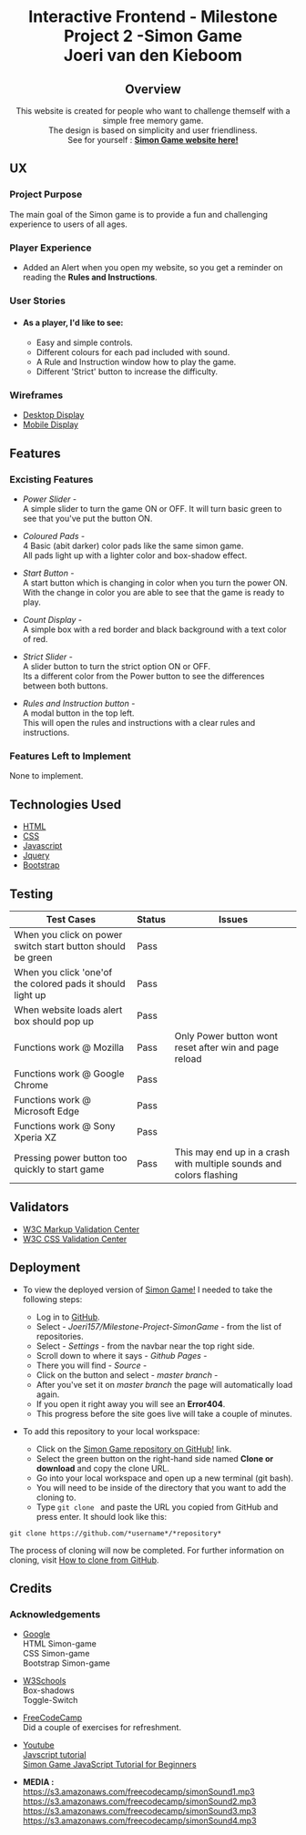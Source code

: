 <h1 align="center">
Interactive Frontend - Milestone Project 2 -Simon Game <br> Joeri van den Kieboom
</h1>
<div align="center">

## Overview

This website is created for people who want to challenge themself with a simple free memory game.<br>
The design is based on simplicity and user friendliness. <br> 
See for yourself : 
[**Simon Game website here!**](https://joeri157.github.io/Milestone-Project-SimonGame/)
</div>

## UX

### Project Purpose

The main goal of the Simon game is to provide a fun and challenging experience to users of all ages.

### Player Experience

- Added an Alert when you open my website, so you get a reminder on reading the **Rules and Instructions**.

### User Stories

- #### As a player, I'd like to see:
    - Easy and simple controls.
    - Different colours for each pad included with sound.
    - A Rule and Instruction window how to play the game.
    - Different 'Strict' button to increase the difficulty.
    
### Wireframes

- [Desktop Display](wireframes/desktopsimon.png)
- [Mobile Display](wireframes/MobileviewSimon.png)
    
## Features

### Excisting Features

- *Power Slider -* <br> 
A simple slider to turn the game ON or OFF.
It will turn basic green to see that you've put the button ON.

- *Coloured Pads -* <br>
4 Basic (abit darker) color pads like the same simon game.<br>
All pads light up with a lighter color and box-shadow effect.

- *Start Button -* <br>
A start button which is changing in color when you turn the power ON. <br>
With the change in color you are able to see that the game is ready to play.

- *Count Display -* <br> 
A simple box with a red border and black background with a text color of red.

- *Strict Slider -* <br>
A slider button to turn the strict option ON or OFF. <br>
Its a different color from the Power button to see the differences between both buttons.

- *Rules and Instruction button -* <br>
A modal button in the top left. <br>
This will open the rules and instructions with a clear rules and instructions.

### Features Left to Implement

None to implement.
  
## Technologies Used

- [HTML](https://en.wikipedia.org/wiki/HTML)
- [CSS](https://en.wikipedia.org/wiki/Cascading_Style_Sheets)
- [Javascript](https://en.wikipedia.org/wiki/JavaScript)
- [Jquery](https://jquery.com/)
- [Bootstrap](https://getbootstrap.com/)

## Testing

|Test Cases |Status |Issues|
| --- | --- | --- |
|When you click on power switch start button should be green| Pass |
|When you click 'one'of the colored pads it should light up| Pass |
|When website loads alert box should pop up | Pass |
|Functions work @ Mozilla| Pass| Only Power button wont reset after win and page reload |
|Functions work @ Google Chrome| Pass |
|Functions work @ Microsoft Edge| Pass |
|Functions work @  Sony Xperia XZ| Pass |
|Pressing power button too quickly to start game| Pass | This may end up in a crash with multiple sounds and colors flashing|

## Validators

- [W3C Markup Validation Center](https://validator.w3.org/)
- [W3C CSS Validation Center](https://jigsaw.w3.org/css-validator/)

## Deployment

- To view the deployed version of [Simon Game!](https://joeri157.github.io/Milestone-Project-SimonGame/) I needed to take the following steps:
    - Log in to [GitHub](https://github.com/).
    - Select - *Joeri157/Milestone-Project-SimonGame* - from the list of repositories.
    - Select - *Settings* - from the navbar near the top right side.
    - Scroll down to where it says - *Github Pages* -
    - There you will find - *Source* -
    - Click on the button and select - *master branch* -
    - After you've set it on *master branch* the page will automatically load again.
    - If you open it right away you will see an **Error404**.
    - This progress before the site goes live will take a couple of minutes.

- To add this repository to your local workspace:
    - Click on the [Simon Game repository on GitHub!](https://joeri157.github.io/Milestone-Project-SimonGame/) link.
    - Select the green button on the right-hand side named **Clone or download** and copy the clone URL.
    - Go into your local workspace and open up a new terminal (git bash).
    - You will need to be inside of the directory that you want to add the cloning to.
    - Type `git clone ` and paste the URL you copied from GitHub and press enter. It should look like this: 
```console
git clone https://github.com/*username*/*repository*
```
The process of cloning will now be completed. For further information on cloning,
 visit [How to clone from GitHub](https://help.github.com/en/articles/cloning-a-repository).


## Credits

### Acknowledgements

- [Google](https://www.google.com/) <br>
HTML Simon-game <br>
CSS Simon-game <br>
Bootstrap Simon-game <br>

- [W3Schools](https://www.w3schools.com/) <br>
Box-shadows <br>
Toggle-Switch <br>

- [FreeCodeCamp](https://www.freecodecamp.org/) <br>
Did a couple of exercises for refreshment.

- [Youtube](https://www.youtube.com/?gl=NL&hl=nl) <br>
[Javscript tutorial](https://www.youtube.com/watch?v=PkZNo7MFNFg&t=10172s) <br>
[Simon Game JavaScript Tutorial for Beginners](https://www.youtube.com/watch?v=n_ec3eowFLQ)

- **MEDIA :** <br>
https://s3.amazonaws.com/freecodecamp/simonSound1.mp3 <br>
https://s3.amazonaws.com/freecodecamp/simonSound2.mp3 <br>
https://s3.amazonaws.com/freecodecamp/simonSound3.mp3 <br>
https://s3.amazonaws.com/freecodecamp/simonSound4.mp3 <br>
